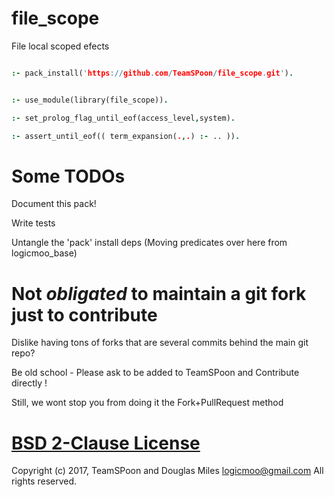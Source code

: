 # file_scope
File local scoped efects


```prolog

:- pack_install('https://github.com/TeamSPoon/file_scope.git').

```


```prolog

:- use_module(library(file_scope)).

:- set_prolog_flag_until_eof(access_level,system).

:- assert_until_eof(( term_expansion(.,.) :- .. )).

```


# Some TODOs

Document this pack!

Write tests

Untangle the 'pack' install deps 
(Moving predicates over here from logicmoo_base)


# Not _obligated_ to maintain a git fork just to contribute

Dislike having tons of forks that are several commits behind the main git repo?

Be old school - Please ask to be added to TeamSPoon and Contribute directly !

Still, we wont stop you from doing it the Fork+PullRequest method

# [BSD 2-Clause License](LICENSE.md)

Copyright (c) 2017, 
TeamSPoon and Douglas Miles <logicmoo@gmail.com> 
All rights reserved.


